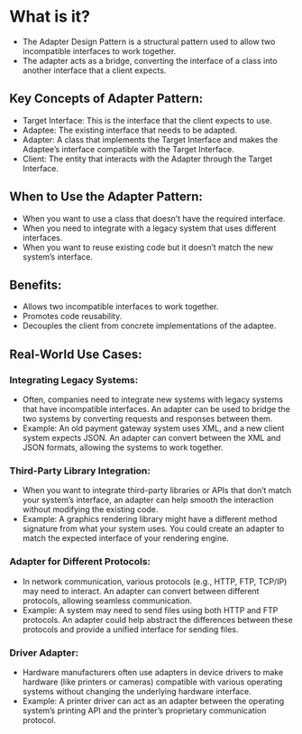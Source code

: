 
# What is it?
- The Adapter Design Pattern is a structural pattern used to allow two incompatible interfaces to work together. 
- The adapter acts as a bridge, converting the interface of a class into another interface that a client expects.
## Key Concepts of Adapter Pattern:
- Target Interface: This is the interface that the client expects to use.
- Adaptee: The existing interface that needs to be adapted.
- Adapter: A class that implements the Target Interface and makes the Adaptee’s interface compatible with the Target Interface.
- Client: The entity that interacts with the Adapter through the Target Interface.
## When to Use the Adapter Pattern:
- When you want to use a class that doesn’t have the required interface.
- When you need to integrate with a legacy system that uses different interfaces.
- When you want to reuse existing code but it doesn’t match the new system’s interface.
## Benefits:
- Allows two incompatible interfaces to work together.
- Promotes code reusability.
- Decouples the client from concrete implementations of the adaptee.
## Real-World Use Cases:
### Integrating Legacy Systems: 
- Often, companies need to integrate new systems with legacy systems that have incompatible interfaces. An adapter can be used to bridge the two systems by converting requests and responses between them.
- Example: An old payment gateway system uses XML, and a new client system expects JSON. An adapter can convert between the XML and JSON formats, allowing the systems to work together.
### Third-Party Library Integration: 
- When you want to integrate third-party libraries or APIs that don’t match your system’s interface, an adapter can help smooth the interaction without modifying the existing code.
- Example: A graphics rendering library might have a different method signature from what your system uses. You could create an adapter to match the expected interface of your rendering engine.
### Adapter for Different Protocols: 
- In network communication, various protocols (e.g., HTTP, FTP, TCP/IP) may need to interact. An adapter can convert between different protocols, allowing seamless communication.
- Example: A system may need to send files using both HTTP and FTP protocols. An adapter could help abstract the differences between these protocols and provide a unified interface for sending files. 
### Driver Adapter: 
- Hardware manufacturers often use adapters in device drivers to make hardware (like printers or cameras) compatible with various operating systems without changing the underlying hardware interface.
- Example: A printer driver can act as an adapter between the operating system’s printing API and the printer’s proprietary communication protocol.
